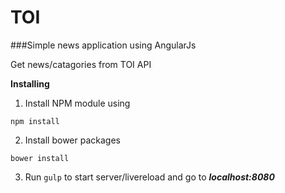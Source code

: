 # TOI
###Simple news application using AngularJs

Get news/catagories from TOI API

**Installing**

1. Install NPM module using

  `npm install`
  
2. Install bower packages

  `bower install`
  
3. Run `gulp` to start server/livereload and go to **_localhost:8080_**
